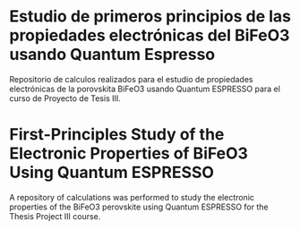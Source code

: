 #  Estudio de primeros principios de las propiedades electrónicas del BiFeO3 usando Quantum Espresso
Repositorio de calculos realizados para el estudio de propiedades electrónicas de la porovskita BiFeO3 usando Quantum ESPRESSO para el curso de Proyecto de Tesis III.
# First-Principles Study of the Electronic Properties of BiFeO3 Using Quantum ESPRESSO
A repository of calculations was performed to study the electronic properties of the BiFeO3 perovskite using Quantum ESPRESSO for the Thesis Project III course.
